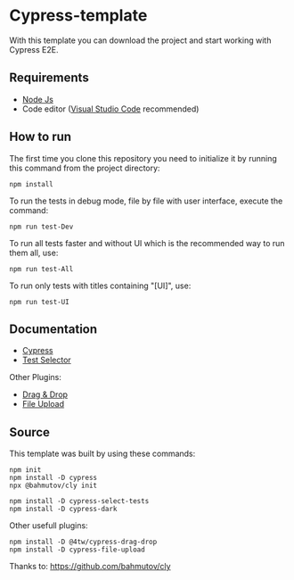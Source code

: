 # Cypress-template

With this template you can download the project and start working with Cypress E2E.

## Requirements
* [Node Js](https://nodejs.org)
* Code editor ([Visual Studio Code](https://code.visualstudio.com) recommended)

## How to run
The first time you clone this repository you need to initialize it by running this command from the project directory:
```
npm install
```

To run the tests in debug mode, file by file with user interface, execute the command:
```
npm run test-Dev
```

To run all tests faster and without UI which is the recommended way to run them all, use:
```
npm run test-All
```

To run only tests with titles containing "[UI]", use:
```
npm run test-UI
```

## Documentation

* [Cypress](https://docs.cypress.io/guides/overview/why-cypress.html)
* [Test Selector](https://github.com/bahmutov/cypress-select-tests#cypress-select-tests)

Other Plugins:
* [Drag & Drop](https://github.com/4teamwork/cypress-drag-drop#cypress-drag-drop)
* [File Upload](https://github.com/abramenal/cypress-file-upload#cypress-file-upload)


## Source
This template was built by using these commands:
```
npm init
npm install -D cypress
npx @bahmutov/cly init

npm install -D cypress-select-tests
npm install -D cypress-dark
```
Other usefull plugins:
```
npm install -D @4tw/cypress-drag-drop
npm install -D cypress-file-upload
```

Thanks to:
https://github.com/bahmutov/cly
